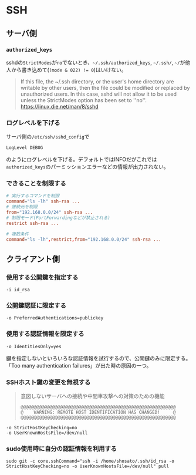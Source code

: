 # SSH

## サーバ側

### `authorized_keys`

sshdの`StrictModes`が`no`でないとき、`~/.ssh/authorized_keys`, `~/.ssh/`, `~/`が他人から書き込めて(`(mode & 022) != 0`)はいけない。

> If this file, the ~/.ssh directory, or the user's home directory are writable by other users, then the file could be modified or replaced by unauthorized users. In this case, sshd will not allow it to be used unless the StrictModes option has been set to ''no''.
> https://linux.die.net/man/8/sshd

### ログレベルを下げる

サーバ側の`/etc/ssh/sshd_config`で

```
LogLevel DEBUG
```

のようにログレベルを下げる。デフォルトではINFOだがこれでは`authorized_keys`のパーミッションエラーなどの情報が出力されない。

### できることを制限する

```conf
# 実行するコマンドを制限
command="ls -lh" ssh-rsa ...
# 接続元を制限
from="192.168.0.0/24" ssh-rsa ...
# 制限モード(PortForwardingなどが禁止される)
restrict ssh-rsa ...

# 複数条件
command="ls -lh",restrict,from="192.168.0.0/24" ssh-rsa ...
```

## クライアント側

### 使用する公開鍵を指定する

```
-i id_rsa
```

### 公開鍵認証に限定する

```
-o PreferredAuthentications=publickey
```

### 使用する認証情報を限定する

```
-o IdentitiesOnly=yes
```

鍵を指定しないといろいろな認証情報を試行するので、公開鍵のみに限定する。
「Too many authentication failures」が出た時の原因の一つ。

### SSHホスト鍵の変更を無視する

> 意図しないサーバへの接続や中間車攻撃への対策のための機能
> 
> ```
> @@@@@@@@@@@@@@@@@@@@@@@@@@@@@@@@@@@@@@@@@@@@@@@@@@@@@@@@@@@
> @    WARNING: REMOTE HOST IDENTIFICATION HAS CHANGED!     @
> @@@@@@@@@@@@@@@@@@@@@@@@@@@@@@@@@@@@@@@@@@@@@@@@@@@@@@@@@@@
> ```

```
-o StrictHostKeyChecking=no
-o UserKnownHostsFile=/dev/null
```

### sudo使用時に自分の認証情報を利用する

```
sudo git -c core.sshCommand="ssh -i /home/shosato/.ssh/id_rsa -o StrictHostKeyChecking=no -o UserKnownHostsFile=/dev/null" pull
```
